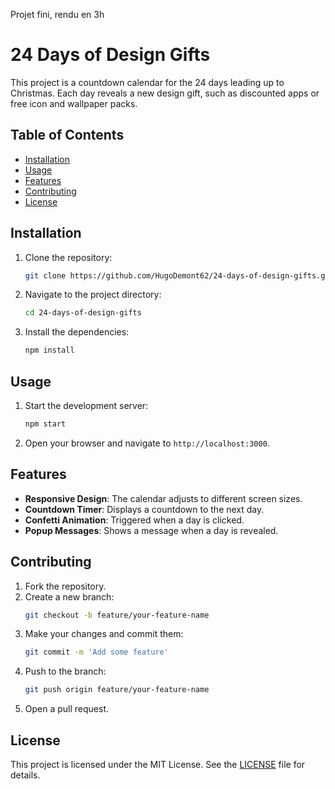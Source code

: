 Projet fini, rendu en 3h


# 24 Days of Design Gifts

This project is a countdown calendar for the 24 days leading up to Christmas. Each day reveals a new design gift, such as discounted apps or free icon and wallpaper packs.

## Table of Contents

- [Installation](#installation)
- [Usage](#usage)
- [Features](#features)
- [Contributing](#contributing)
- [License](#license)

## Installation

1. Clone the repository:
    ```sh
    git clone https://github.com/HugoDemont62/24-days-of-design-gifts.git
    ```
2. Navigate to the project directory:
    ```sh
    cd 24-days-of-design-gifts
    ```
3. Install the dependencies:
    ```sh
    npm install
    ```

## Usage

1. Start the development server:
    ```sh
    npm start
    ```
2. Open your browser and navigate to `http://localhost:3000`.

## Features

- **Responsive Design**: The calendar adjusts to different screen sizes.
- **Countdown Timer**: Displays a countdown to the next day.
- **Confetti Animation**: Triggered when a day is clicked.
- **Popup Messages**: Shows a message when a day is revealed.

## Contributing

1. Fork the repository.
2. Create a new branch:
    ```sh
    git checkout -b feature/your-feature-name
    ```
3. Make your changes and commit them:
    ```sh
    git commit -m 'Add some feature'
    ```
4. Push to the branch:
    ```sh
    git push origin feature/your-feature-name
    ```
5. Open a pull request.

## License

This project is licensed under the MIT License. See the [LICENSE](LICENSE) file for details.
